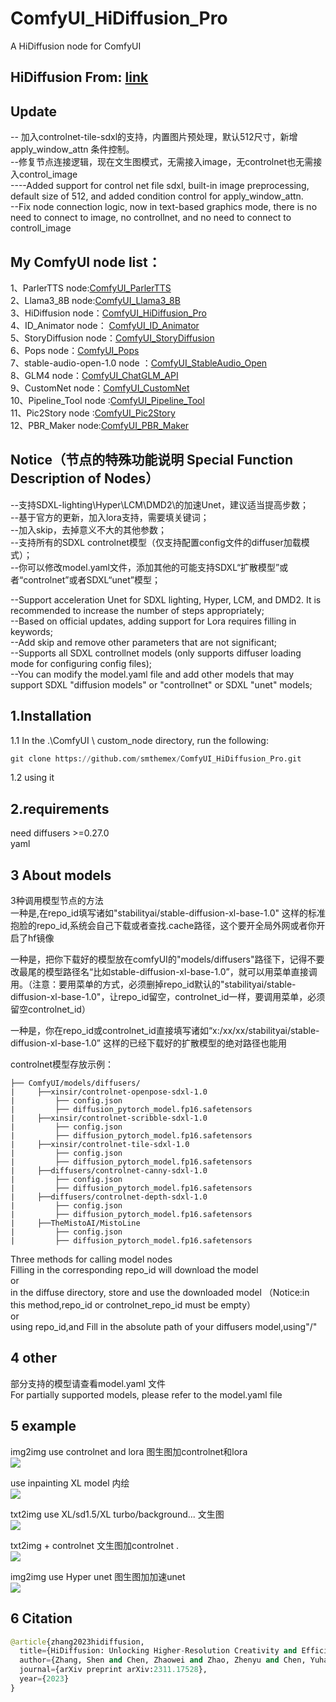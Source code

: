 # ComfyUI_HiDiffusion_Pro
A  HiDiffusion node for ComfyUI

HiDiffusion  From: [link](https://github.com/megvii-research/HiDiffusion)  
----

Update 
----
-- 加入controlnet-tile-sdxl的支持，内置图片预处理，默认512尺寸，新增apply_window_attn 条件控制。  
--修复节点连接逻辑，现在文生图模式，无需接入image，无controlnet也无需接入control_image   
----Added support for control net file sdxl, built-in image preprocessing, default size of 512, and added condition control for apply_window_attn.   
--Fix node connection logic, now in text-based graphics mode, there is no need to connect to image, no controllnet, and no need to connect to controll_image   

My ComfyUI node list：
-----

1、ParlerTTS node:[ComfyUI_ParlerTTS](https://github.com/smthemex/ComfyUI_ParlerTTS)     
2、Llama3_8B node:[ComfyUI_Llama3_8B](https://github.com/smthemex/ComfyUI_Llama3_8B)      
3、HiDiffusion node：[ComfyUI_HiDiffusion_Pro](https://github.com/smthemex/ComfyUI_HiDiffusion_Pro)   
4、ID_Animator node： [ComfyUI_ID_Animator](https://github.com/smthemex/ComfyUI_ID_Animator)         
5、StoryDiffusion node：[ComfyUI_StoryDiffusion](https://github.com/smthemex/ComfyUI_StoryDiffusion)    
6、Pops node：[ComfyUI_Pops](https://github.com/smthemex/ComfyUI_Pops)    
7、stable-audio-open-1.0 node ：[ComfyUI_StableAudio_Open](https://github.com/smthemex/ComfyUI_StableAudio_Open)         
8、GLM4 node：[ComfyUI_ChatGLM_API](https://github.com/smthemex/ComfyUI_ChatGLM_API)   
9、CustomNet node：[ComfyUI_CustomNet](https://github.com/smthemex/ComfyUI_CustomNet)           
10、Pipeline_Tool node :[ComfyUI_Pipeline_Tool](https://github.com/smthemex/ComfyUI_Pipeline_Tool)      
11、Pic2Story node :[ComfyUI_Pic2Story](https://github.com/smthemex/ComfyUI_Pic2Story)   
12、PBR_Maker node:[ComfyUI_PBR_Maker](https://github.com/smthemex/ComfyUI_PBR_Maker)   

Notice（节点的特殊功能说明 Special Function Description of Nodes）  
-----    

--支持SDXL-lighting\Hyper\LCM\DMD2\的加速Unet，建议适当提高步数；    
--基于官方的更新，加入lora支持，需要填关键词；    
--加入skip，去掉意义不大的其他参数；    
--支持所有的SDXL controlnet模型（仅支持配置config文件的diffuser加载模式）；         
--你可以修改model.yaml文件，添加其他的可能支持SDXL“扩散模型”或者“controlnet”或者SDXL“unet”模型；                 


--Support acceleration Unet for SDXL lighting, Hyper, LCM, and DMD2. It is recommended to increase the number of steps appropriately;   
--Based on official updates, adding support for Lora requires filling in keywords;   
--Add skip and remove other parameters that are not significant;   
--Supports all SDXL controllnet models (only supports diffuser loading mode for configuring config files);   
--You can modify the model.yaml file and add other models that may support SDXL "diffusion models" or "controllnet" or SDXL "unet" models;   


1.Installation
-----
  1.1 In the .\ComfyUI \ custom_node directory, run the following:   
  
  ``` python 
  git clone https://github.com/smthemex/ComfyUI_HiDiffusion_Pro.git   
  ```
  1.2 using it
  
2.requirements  
----
need diffusers >=0.27.0  
yaml

3 About models    
----
  3种调用模型节点的方法   
  一种是,在repo_id填写诸如"stabilityai/stable-diffusion-xl-base-1.0" 这样的标准抱脸的repo_id,系统会自己下载或者查找.cache路径，这个要开全局外网或者你开启了hf镜像  
  
  一种是，把你下载好的模型放在comfyUI的"models/diffusers"路径下，记得不要改最尾的模型路径名“比如stable-diffusion-xl-base-1.0”，就可以用菜单直接调用。（注意：要用菜单的方式，必须删掉repo_id默认的"stabilityai/stable-diffusion-xl-base-1.0"，让repo_id留空，controlnet_id一样，要调用菜单，必须留空controlnet_id） 
  
  一种是，你在repo_id或controlnet_id直接填写诸如“x:/xx/xx/stabilityai/stable-diffusion-xl-base-1.0” 这样的已经下载好的扩散模型的绝对路径也能用

controlnet模型存放示例：
```
├── ComfyUI/models/diffusers/   
|     ├──xinsir/controlnet-openpose-sdxl-1.0    
|         ├── config.json   
|         ├── diffusion_pytorch_model.fp16.safetensors   
|     ├──xinsir/controlnet-scribble-sdxl-1.0   
|         ├── config.json   
|         ├── diffusion_pytorch_model.fp16.safetensors
|     ├──xinsir/controlnet-tile-sdxl-1.0  
|         ├── config.json   
|         ├── diffusion_pytorch_model.fp16.safetensors  
|     ├──diffusers/controlnet-canny-sdxl-1.0   
|         ├── config.json   
|         ├── diffusion_pytorch_model.fp16.safetensors   
|     ├──diffusers/controlnet-depth-sdxl-1.0   
|         ├── config.json   
|         ├── diffusion_pytorch_model.fp16.safetensors
|     ├──TheMistoAI/MistoLine 
|         ├── config.json   
|         ├── diffusion_pytorch_model.fp16.safetensors
```
  
  Three methods for calling model nodes   
  Filling in the corresponding repo_id will download the model   
  or   
  in the diffuse directory, store and use the downloaded model  （Notice:in this method,repo_id or controlnet_repo_id must be empty）  
  or  
  using repo_id,and Fill in the absolute path of your diffusers model,using"/"   

4 other
----
部分支持的模型请查看model.yaml 文件    
For partially supported models, please refer to the model.yaml file   

5 example
-----
img2img use controlnet and lora     图生图加controlnet和lora   
![](https://github.com/smthemex/ComfyUI_HiDiffusion_Pro/blob/main/example/img2imgcontrolnetlora.png)

use inpainting XL model  内绘  
![](https://github.com/smthemex/ComfyUI_HiDiffusion_Pro/blob/main/example/inpainting.png)

txt2img  use XL/sd1.5/XL turbo/background...    文生图   
![](https://github.com/smthemex/ComfyUI_HiDiffusion_Pro/blob/main/example/txt2img.png)

txt2img + controlnet  文生图加controlnet  .     
![](https://github.com/smthemex/ComfyUI_HiDiffusion_Pro/blob/main/example/txt2imgcontrolnet.png
 )

img2img  use Hyper unet   图生图加加速unet   
![](https://github.com/smthemex/ComfyUI_HiDiffusion_Pro/blob/main/example/img2imgunet.png)

6 Citation
------

``` python  
@article{zhang2023hidiffusion,
  title={HiDiffusion: Unlocking Higher-Resolution Creativity and Efficiency in Pretrained Diffusion Models},
  author={Zhang, Shen and Chen, Zhaowei and Zhao, Zhenyu and Chen, Yuhao and Tang, Yao and Liang, Jiajun},
  journal={arXiv preprint arXiv:2311.17528},
  year={2023}
}
